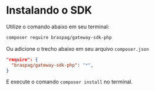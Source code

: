 # Instalando o SDK

Utilize o comando abaixo em seu terminal:

```bash
composer require braspag/gateway-sdk-php
```

Ou adicione o trecho abaixo em seu arquivo `composer.json`

```json
"require": {
  "braspag/gateway-sdk-php": "*",
}
```

E execute o comando `composer install` no terminal.